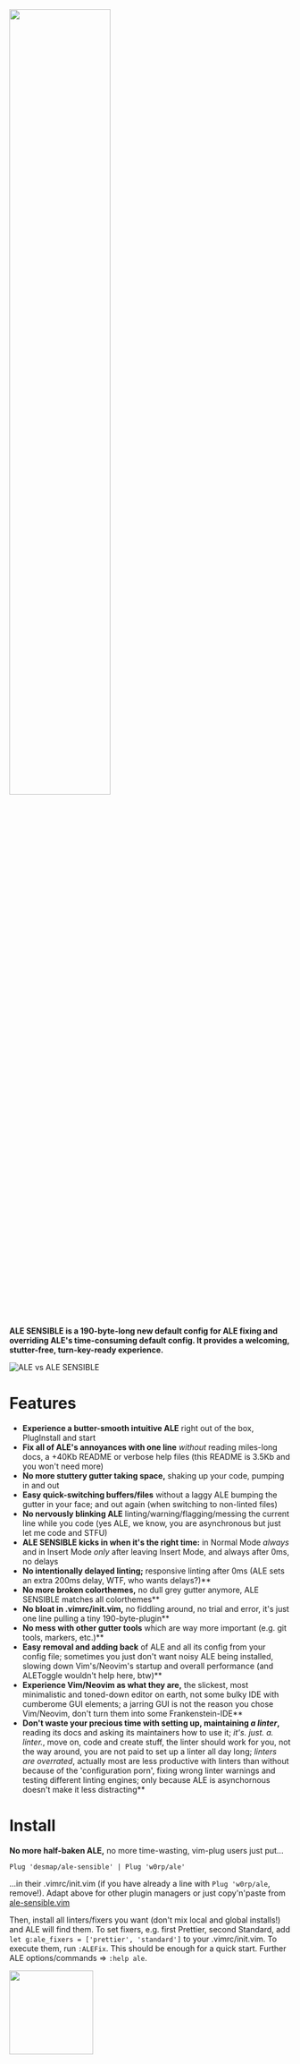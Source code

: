 <img src='https://user-images.githubusercontent.com/43666255/50661376-413b4500-0fa3-11e9-9bd4-7248514f576a.png' width=60%/>

**ALE SENSIBLE is a 190-byte-long new default config for ALE fixing and overriding ALE's time-consuming default config. It provides a welcoming, stutter-free, turn-key-ready experience.**

![ALE vs ALE SENSIBLE](https://user-images.githubusercontent.com/43666255/50682830-6a45ef00-1010-11e9-9fad-09273faf40e5.png)


# Features
- **Experience a butter-smooth intuitive ALE** right out of the box, PlugInstall and start
- **Fix all of ALE's annoyances with one line** _without_ reading miles-long docs, a +40Kb README or verbose help files (this README is 3.5Kb and you won't need more)
- **No more stuttery gutter taking space,** shaking up your code, pumping in and out
- **Easy quick-switching buffers/files** without a laggy ALE bumping the gutter in your face; and out again (when switching to non-linted files)
- **No nervously blinking ALE** linting/warning/flagging/messing the current line while you code (yes ALE, we know, you are asynchronous but just let me code and STFU)
- **ALE SENSIBLE kicks in when it's the right time:** in Normal Mode _always_ and in Insert Mode _only_ after leaving Insert Mode, and always after 0ms, no delays
- **No intentionally delayed linting;** responsive linting after 0ms (ALE sets an extra 200ms delay, WTF, who wants delays?)**
- **No more broken colorthemes,** no dull grey gutter anymore, ALE SENSIBLE matches all colorthemes**
- **No bloat in .vimrc/init.vim,** no fiddling around, no trial and error, it's just one line pulling a tiny 190-byte-plugin**
- **No mess with other gutter tools** which are way more important (e.g. git tools, markers, etc.)**
- **Easy removal and adding back** of ALE and all its config from your config file; sometimes you just don't want noisy ALE being installed, slowing down Vim's/Neovim's startup and overall performance (and ALEToggle wouldn't help here, btw)**
- **Experience Vim/Neovim as what they are,** the slickest, most minimalistic and toned-down editor on earth, not some bulky IDE with cumberome GUI elements; a jarring GUI is not the reason you chose Vim/Neovim, don't turn them into some Frankenstein-IDE**
- **Don't waste your precious time with setting up, maintaining _a linter_,** reading its docs and asking its maintainers how to use it; _it's. just. a. linter._, move on, code and create stuff, the linter should work for you, not the way around, you are not paid to set up a linter all day long; _linters are overrated_, actually most are less productive with linters than without because of the 'configuration porn', fixing wrong linter warnings and testing different linting engines; only because ALE is asynchornous doesn't make it less distracting**

# Install

**No more half-baken ALE,** no more time-wasting, vim-plug users just put...
```
Plug 'desmap/ale-sensible' | Plug 'w0rp/ale'
```
...in their .vimrc/init.vim (if you have already a line with `Plug 'w0rp/ale`, remove!). Adapt above for other plugin managers or just copy'n'paste from [ale-sensible.vim](https://github.com/desmap/ale-sensible/blob/master/plugin/ale-sensible.vim)

Then, install all linters/fixers you want (don't mix local and global installs!) and ALE will find them. To set fixers, e.g. first Prettier, second Standard, add `let g:ale_fixers = ['prettier', 'standard']` to your .vimrc/init.vim. To execute them, run `:ALEFix`. This should be enough for a quick start. Further ALE options/commands => `:help ale`.

<img src='https://user-images.githubusercontent.com/43666255/50661376-413b4500-0fa3-11e9-9bd4-7248514f576a.png' width=150/>
